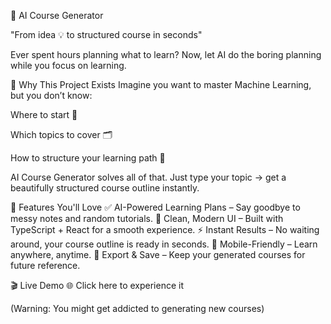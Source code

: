 🚀 AI Course Generator

"From idea 💡 to structured course in seconds"

Ever spent hours planning what to learn?
Now, let AI do the boring planning while you focus on learning.

🌟 Why This Project Exists
Imagine you want to master Machine Learning, but you don’t know:

Where to start 🤔

Which topics to cover 🗂

How to structure your learning path 📅

AI Course Generator solves all of that.
Just type your topic → get a beautifully structured course outline instantly.

🎯 Features You'll Love
✅ AI-Powered Learning Plans – Say goodbye to messy notes and random tutorials.
🎨 Clean, Modern UI – Built with TypeScript + React for a smooth experience.
⚡ Instant Results – No waiting around, your course outline is ready in seconds.
📱 Mobile-Friendly – Learn anywhere, anytime.
💾 Export & Save – Keep your generated courses for future reference.

🎬 Live Demo
🌐 Click here to experience it

(Warning: You might get addicted to generating new courses)

